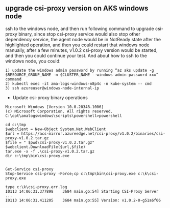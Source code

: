 ## upgrade csi-proxy version on AKS windows node

ssh to the windows node, and then run following command to upgrade csi-proxy binary, since stop csi-proxy service would also stop other dependency service, the agent node would be in NotReady state after the highlighted operation, and then you could restart that windows node manually, after a few minutes, v1.0.2 csi-proxy version would be started, and then you could continue your test. 
And about how to ssh to the windows node, you could:
```
1) update the windows admin password by running “az aks update -g $RESOURCE_GROUP_NAME -n $CLUSTER_NAME --windows-admin-password xxx” command 
2) kubectl exec -it ama-logs-windows-n8p4c -n kube-system -- cmd 
3) ssh azureuser@windows-node-internal-ip
```

-	Update csi-proxy binary operations
```
Microsoft Windows [Version 10.0.20348.1006]
(c) Microsoft Corporation. All rights reserved.
C:\opt\amalogswindows\scripts\powershell>powershell

cd c:\tmp
$webclient = New-Object System.Net.WebClient
$url = https://acs-mirror.azureedge.net/csi-proxy/v1.0.2/binaries/csi-proxy-v1.0.2.tar.gz
$file = " $pwd\csi-proxy-v1.0.2.tar.gz"
$webclient.DownloadFile($url,$file)
tar.exe -x -f .\csi-proxy-v1.0.2.tar.gz
dir c:\tmp\bin\csi-proxy.exe


Get-Service csi-proxy
Stop-Service csi-proxy -Force;cp c:\tmp\bin\csi-proxy.exe c:\k\csi-proxy.exe

type c:\k\csi-proxy.err.log
I0113 14:06:31.377898    3684 main.go:54] Starting CSI-Proxy Server ...
I0113 14:06:31.411205    3684 main.go:55] Version: v1.0.2-0-g51a6f06
```
